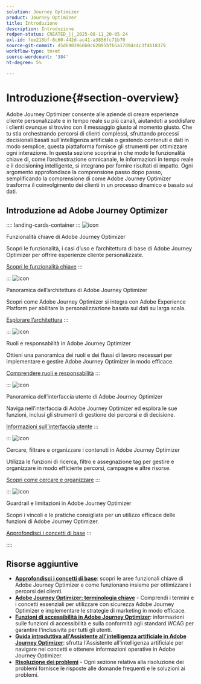 ```yaml
---
solution: Journey Optimizer
product: Journey Optimizer
title: Introduzione
description: Introduzione
redpen-status: CREATED_||_2025-08-11_20-05-24
exl-id: fee218bf-8c60-442d-ac41-a3856fc71b70
source-git-commit: d5d6903966b0c62095bfb5a17d94c4c3f4b18379
workflow-type: tm+mt
source-wordcount: '384'
ht-degree: 5%

---
```


# Introduzione{#section-overview}

Adobe Journey Optimizer consente alle aziende di creare esperienze cliente personalizzate e in tempo reale su più canali, aiutandoti a soddisfare i clienti ovunque si trovino con il messaggio giusto al momento giusto. Che tu stia orchestrando percorsi di clienti complessi, sfruttando processi decisionali basati sull’intelligenza artificiale o gestendo contenuti e dati in modo semplice, questa piattaforma fornisce gli strumenti per ottimizzare ogni interazione. In questa sezione scoprirai in che modo le funzionalità chiave di, come l’orchestrazione omnicanale, le informazioni in tempo reale e il decisioning intelligente, si integrano per fornire risultati di impatto. Ogni argomento approfondisce la comprensione passo dopo passo, semplificando la comprensione di come Adobe Journey Optimizer trasforma il coinvolgimento dei clienti in un processo dinamico e basato sui dati.

## Introduzione ad Adobe Journey Optimizer

:::: landing-cards-container
:::
![icon](https://cdn.experienceleague.adobe.com/icons/book.svg)

Funzionalità chiave di Adobe Journey Optimizer

Scopri le funzionalità, i casi d’uso e l’architettura di base di Adobe Journey Optimizer per offrire esperienze cliente personalizzate.

[Scopri le funzionalità chiave](../using/start/get-started.md)
:::

:::
![icon](https://cdn.experienceleague.adobe.com/icons/code-branch.svg)

Panoramica dell’architettura di Adobe Journey Optimizer

Scopri come Adobe Journey Optimizer si integra con Adobe Experience Platform per abilitare la personalizzazione basata sui dati su larga scala.

[Esplorare l’architettura](../using/start/architecture-concepts-redpen.md)
:::

:::
![icon](https://cdn.experienceleague.adobe.com/icons/list-check.svg)

Ruoli e responsabilità in Adobe Journey Optimizer

Ottieni una panoramica dei ruoli e dei flussi di lavoro necessari per implementare e gestire Adobe Journey Optimizer in modo efficace.

[Comprendere ruoli e responsabilità](../using/start/quick-start.md)
:::

:::
![icon](https://cdn.experienceleague.adobe.com/icons/gear.svg)

Panoramica dell’interfaccia utente di Adobe Journey Optimizer

Naviga nell’interfaccia di Adobe Journey Optimizer ed esplora le sue funzioni, inclusi gli strumenti di gestione dei percorsi e di decisione.

[Informazioni sull&#39;interfaccia utente](../using/start/user-interface.md)
:::

:::
![icon](https://cdn.experienceleague.adobe.com/icons/circle-play.svg)

Cercare, filtrare e organizzare i contenuti in Adobe Journey Optimizer

Utilizza le funzioni di ricerca, filtro e assegnazione tag per gestire e organizzare in modo efficiente percorsi, campagne e altre risorse.

[Scopri come cercare e organizzare](../using/start/search-filter-categorize.md)
:::

:::
![icon](https://cdn.experienceleague.adobe.com/icons/puzzle-piece.svg)

Guardrail e limitazioni in Adobe Journey Optimizer

Scopri i vincoli e le pratiche consigliate per un utilizzo efficace delle funzioni di Adobe Journey Optimizer.

[Approfondisci i concetti di base](../using/start/guardrails.md)
:::

::::


## Risorse aggiuntive

- **[Approfondisci i concetti di base](../using/start/functional-areas-redpen.md)**: scopri le aree funzionali chiave di Adobe Journey Optimizer e come funzionano insieme per ottimizzare i percorsi dei clienti.
- **[Adobe Journey Optimizer: terminologia chiave](../using/start/terminology-md-redpen.md)** - Comprendi i termini e i concetti essenziali per utilizzare con sicurezza Adobe Journey Optimizer e implementare le strategie di marketing in modo efficace.
- **[Funzioni di accessibilità in Adobe Journey Optimizer](../using/start/accessibility.md)**: informazioni sulle funzioni di accessibilità e sulla conformità agli standard WCAG per garantire l&#39;inclusività per tutti gli utenti.
- **[Guida introduttiva all&#39;Assistente all&#39;intelligenza artificiale in Adobe Journey Optimizer](../using/start/ai-assistant.md)**: sfrutta l&#39;Assistente all&#39;intelligenza artificiale per navigare nei concetti e ottenere informazioni operative in Adobe Journey Optimizer.
- **[Risoluzione dei problemi](../using/start/troubleshooting.md)** - Ogni sezione relativa alla risoluzione dei problemi fornisce le risposte alle domande frequenti e le soluzioni ai problemi.


